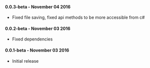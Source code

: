 #### 0.0.3-beta - November 04 2016
* Fixed file saving, fixed api methods to be more accessible from c#

#### 0.0.2-beta - November 03 2016
* Fixed dependencies

#### 0.0.1-beta - November 03 2016
* Initial release
